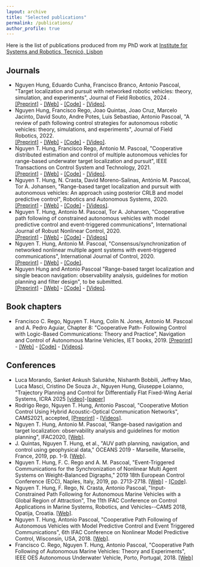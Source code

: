 ```yaml
---
layout: archive
title: "Selected publications"
permalink: /publications/
author_profile: true
---
```

Here is the list of publications produced from my PhD work at [Institute for Systems and Robotics, Tecnicó, Lisbon](https://welcome.isr.tecnico.ulisboa.pt/IST) 
## Journals
- Nguyen Hung, Eduardo Cunha, Francisco Branco, Antonio Pascoal, "Target localization and pursuit with networked robotic
vehicles: theory, simulation, and experiments", Journal of Field Robotics, 2024 .\
[[Preprint]](/files/pdf/research/JFR2024_SLAP.pdf) - [[Web]](https://onlinelibrary.wiley.com/doi/10.1002/rob.22513) - [[Code]](https://github.com/hungrepo/slap-etc) - [[Video]](https://www.youtube.com/watch?v=4LR4WSJHyz8).
- Nguyen Hung, Francisco Rego, Joao Quintas, Joao Cruz, Marcelo Jacinto, David Souto, Andre
Potes, Luis Sebastiao, Antonio Pascoal, "A review of path following control strategies for autonomous robotic vehicles:
theory, simulations, and experiments", Journal of Field Robotics, 2022.\
[[Preprint]](/files/pdf/research/JFR2022_preprint.pdf) - [[Web]](https://doi.org/10.1002/rob.22142) - [[Code]](https://github.com/dsor-isr/Paper-PathFollowingSurvey) - [[Video]](https://nt-hung.github.io/research/motion-planning-navigation-control/).
- Nguyen T. Hung, Francisco Rego, Antonio M. Pascoal, "Cooperative distributed estimation and control of multiple autonomous vehicles for range-based underwater target localization and pursuit",  IEEE Transactions on Control System and Technology, 2021.\
[[Preprint]](/files/pdf/research/IEEE_TCST_preprint.pdf) - [[Web]](https://ieeexplore.ieee.org/abstract/document/9530372) - [[Code]](https://github.com/hungrepo/cooperative-distributed-range-based-SLAP) - [[Video]](https://www.youtube.com/watch?v=IJ5szDelUxs&t=8s&ab_channel=nt-hung). 
- Nguyen T. Hung, N. Crasta, David Moreno-Salinas, António M. Pascoal, Tor A. Johansen,
"Range-based target localization and pursuit with autonomous vehicles: An approach using
posterior CRLB and model predictive control", Robotics and Autonomous Systems, 2020. \
[[Preprint]](/files/pdf/research/RAS2020_preprint.pdf) - [[Web]](https://www.sciencedirect.com/science/article/abs/pii/S0921889020304486) - [[Code]]() - [[Videos]](https://www.youtube.com/watch?v=jXkh-W7ksyM).
- Nguyen T. Hung, Antonio M. Pascoal, Tor A. Johansen, "Cooperative path following of constrained autonomous vehicles with model predictive control and event-triggered communications",
International Journal of Robust Nonlinear Control, 2020. \
[[Preprint]](/files/pdf/research/JRNC2020_preprint.pdf) - [[Web]](https://onlinelibrary.wiley.com/doi/abs/10.1002/rnc.4896) - [[Code]](https://github.com/hungrepo/cooperative-path-following/tree/master/CPF-MPC) - [[Videos]](https://www.youtube.com/watch?v=u_jDrVrIweY)
-  Nguyen T. Hung, Antonio M. Pascoal, "Consensus/synchronization of networked nonlinear
multiple agent systems with event-triggered communications", International Journal of Control, 2020. \
[[Preprint]](/files/pdf/research/IJC2020_preprint.pdf) - [[Web]](https://www.tandfonline.com/doi/full/10.1080/00207179.2020.1849806) - [[Code]](https://github.com/hungrepo/consensus-synchronization-of-MAS/tree/master/IJC2020).
- Nguyen Hung and Antonio Pascoal "Range-based target localization and single beacon navigation: observability analysis, guidelines for motion planning and filter design", to be submitted.\
[[Preprint]]() - [[Web]]( ) - [[Code]]( ) - [[Video]]().

## Book chapters
- Francisco C. Rego, Nguyen T. Hung, Colin N. Jones, Antonio
	   M. Pascoal and A. Pedro Aguiar, Chapter 8: "Cooperative Path-
	   Following Control with Logic-Based Communications: Theory and
	   Practice", Navigation and Control of Autonomous Marine Vehicles,
	   IET books, 2019. 
	   [[Preprint]](/files/pdf/research/IETbook_CPF_LBC2019_preprint.pdf) - [[Web]](https://digital-library.theiet.org/content/books/10.1049/pbtr011e_ch8) - [[Code]](https://github.com/hungrepo/cooperative-path-following/tree/master/CPF-Medusa) - [[Videos]](https://www.youtube.com/watch?v=YkpvfibSad0). 

## Conferences
- Luca Morando, Sanket Ankush Salunkhe, Nishanth Bobbili, Jeffrey Mao, Luca Masci, Cristino De Souza Jr., Nguyen Hung, Giuseppe Loianno, "Trajectory Planning and Control for Differentially Flat Fixed-Wing Aerial Systems, ICRA 2025 [[video]]()-[[paper]](https://arxiv.org/abs/2502.00581) 
- Rodrigo Rego, Nguyen T. Hung, Antonio Pascoal, "Cooperative Motion Control Using Hybrid
Acoustic-Optical Communication Networks", CAMS2021, accepted, [[Preprint]](/files/pdf/research/rodrigo_CAMS2021.pdf) - [[Videos]](https://www.youtube.com/watch?v=wSVyGIrWe5I&ab_channel=nt-hung).  
- Nguyen T. Hung, Antonio M. Pascoal, "Range-based navigation and target localization: observability analysis and guidelines for motion planning", IFAC2020, [[Web]](https://www.sciencedirect.com/science/article/pii/S2405896320318838).
- J. Quintas, Nguyen T. Hung, et al., "AUV path planning, navigation, and control using geophysical data," OCEANS 2019 - Marseille, Marseille, France, 2019, pp. 1-9. [[Web]](https://doi.org/10.1109/OCEANSE.2019.8867535).
- Nguyen T. Hung, F. C. Rego and A. M. Pascoal, "Event-Triggered Communications for the Synchronization of Nonlinear Multi Agent Systems on Weight-Balanced Digraphs," 2019 18th European Control Conference (ECC), Naples, Italy, 2019, pp. 2713-2718. [[Web]](https://doi.org/10.23919/ECC.2019.8796277) - [[Code]]().
- Nguyen T. Hung, F. Rego, N. Crasta, Antonio Pascoal, "Input-Constrained Path Following for Autonomous Marine
	   Vehicles with a Global Region of Attraction", The 11th IFAC
	   Conference on Control Applications in Marine Systems, Robotics,
	   and Vehicles--CAMS 2018, Opatija, Croatia. [[Web]](https://www.sciencedirect.com/science/article/pii/S2405896318321888).
- Nguyen T. Hung, Antonio Pascoal, "Cooperative Path
	   Following of Autonomous Vehicles with Model Predictive Control
	   and Event Triggered Communications", 6th IFAC Conference on
	   Nonlinear Model Predictive Control, Wisconsin, USA, 2018. [[Web]](https://www.sciencedirect.com/science/article/pii/S2405896318326855).     
- Francisco C. Rego, Nguyen T. Hung, Antonio Pascoal, "Cooperative Path
	   Following of Autonomous Marine Vehicles: Theory and
	   Experiments", IEEE OES Autonomous Underwater Vehicle, Porto, Portugal, 2018. [[Web]](https://doi.org/10.1109/AUV.2018.8729809)     




